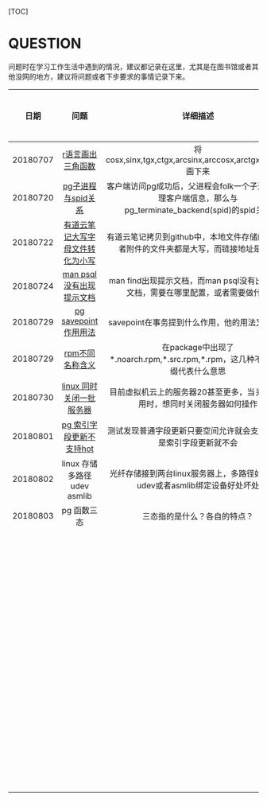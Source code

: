 [TOC]

# QUESTION



​	问题时在学习工作生活中遇到的情况，建议都记录在这里，尤其是在图书馆或者其他没网的地方，建议将问题或者下步要求的事情记录下来。



|   日期   |                             问题                             |                           详细描述                           | 是否解决 |
| :------: | :----------------------------------------------------------: | :----------------------------------------------------------: | :------: |
| 20180707 |      [r语言画出三角函数](20180707/R语言_sin(x)图像.md)       |  将cosx,sinx,tgx,ctgx,arcsinx,arccosx,arctgx,arcctgx画下来   |          |
| 20180720 | [pg子进程与spid关系](20180720/PG_TERMINATE_BACKEND_子进程关系.md) | 客户端访问pg成功后，父进程会folk一个子进程来处理客户端信息，那么与pg_terminate_backend(spid)的spid关系 |          |
| 20180722 | [有道云笔记大写字母文件转化为小写](20180805/解决有道云笔记迁移github上的图片链接问题.md) | 有道云笔记拷贝到github中，本地文件存储的图片或者附件的文件夹都是大写，而链接地址是小写 |          |
| 20180724 | [man psql没有出现提示文档](20180724/man_psql_no_manual_entry_for_psql.md) | man find出现提示文档，而man psql没有出现提示文档，需要在哪里配置，或者需要做什么 |    N     |
| 20180729 |   [pg savepoint作用用法](20180806/postgresql_savepoint.md)   |        savepoint在事务提到什么作用，他的用法又是什么         |          |
| 20180729 |      [rpm不同名称含义](20180729/rpm_noarch.rpm_src.rpm)      | 在package中出现了\*.noarch.rpm,\*.src.rpm,\*.rpm，这几种不同的后缀代表什么意思 |          |
| 20180730 | [linux 同时关闭一批服务器](20180803/LINUX_关闭_一批服务器.md) | 目前虚拟机云上的服务器20甚至更多，当关闭完应用时，想同时关闭服务器如何操作 |          |
| 20180801 |  [pg 索引字段更新不支持hot](20180807/pghot不是索引更新.md)   | 测试发现普通字段更新只要空间允许就会支持hot,但是索引字段更新就不会 |          |
| 20180802 |                linux 存储 多路径 udev asmlib                 | 光纤存储接到两台linux服务器上，多路径如何做，udev或者asmlib绑定设备好处坏处 |    N     |
| 20180803 |                         pg 函数三态                          |                 三态指的是什么？各自的特点？                 |    N     |
|          |                                                              |                                                              |          |
|          |                                                              |                                                              |          |
|          |                                                              |                                                              |          |
|          |                                                              |                                                              |          |
|          |                                                              |                                                              |          |
|          |                                                              |                                                              |          |
|          |                                                              |                                                              |          |
|          |                                                              |                                                              |          |
|          |                                                              |                                                              |          |
|          |                                                              |                                                              |          |
|          |                                                              |                                                              |          |
|          |                                                              |                                                              |          |
|          |                                                              |                                                              |          |
|          |                                                              |                                                              |          |
|          |                                                              |                                                              |          |
|          |                                                              |                                                              |          |
|          |                                                              |                                                              |          |
|          |                                                              |                                                              |          |
|          |                                                              |                                                              |          |
|          |                                                              |                                                              |          |
|          |                                                              |                                                              |          |
|          |                                                              |                                                              |          |
|          |                                                              |                                                              |          |
|          |                                                              |                                                              |          |
|          |                                                              |                                                              |          |
|          |                                                              |                                                              |          |
|          |                                                              |                                                              |          |
|          |                                                              |                                                              |          |
|          |                                                              |                                                              |          |
|          |                                                              |                                                              |          |
|          |                                                              |                                                              |          |
|          |                                                              |                                                              |          |
|          |                                                              |                                                              |          |
|          |                                                              |                                                              |          |
|          |                                                              |                                                              |          |
|          |                                                              |                                                              |          |
|          |                                                              |                                                              |          |
|          |                                                              |                                                              |          |
|          |                                                              |                                                              |          |
|          |                                                              |                                                              |          |
|          |                                                              |                                                              |          |
|          |                                                              |                                                              |          |
|          |                                                              |                                                              |          |
|          |                                                              |                                                              |          |
|          |                                                              |                                                              |          |
|          |                                                              |                                                              |          |
|          |                                                              |                                                              |          |
|          |                                                              |                                                              |          |
|          |                                                              |                                                              |          |
|          |                                                              |                                                              |          |
|          |                                                              |                                                              |          |
|          |                                                              |                                                              |          |
|          |                                                              |                                                              |          |
|          |                                                              |                                                              |          |
|          |                                                              |                                                              |          |
|          |                                                              |                                                              |          |
|          |                                                              |                                                              |          |
|          |                                                              |                                                              |          |
|          |                                                              |                                                              |          |
|          |                                                              |                                                              |          |
|          |                                                              |                                                              |          |
|          |                                                              |                                                              |          |
|          |                                                              |                                                              |          |
|          |                                                              |                                                              |          |
|          |                                                              |                                                              |          |
|          |                                                              |                                                              |          |
|          |                                                              |                                                              |          |
|          |                                                              |                                                              |          |
|          |                                                              |                                                              |          |
|          |                                                              |                                                              |          |
|          |                                                              |                                                              |          |
|          |                                                              |                                                              |          |
|          |                                                              |                                                              |          |
|          |                                                              |                                                              |          |
|          |                                                              |                                                              |          |
|          |                                                              |                                                              |          |
|          |                                                              |                                                              |          |
|          |                                                              |                                                              |          |
|          |                                                              |                                                              |          |
|          |                                                              |                                                              |          |
|          |                                                              |                                                              |          |
|          |                                                              |                                                              |          |
|          |                                                              |                                                              |          |
|          |                                                              |                                                              |          |
|          |                                                              |                                                              |          |
|          |                                                              |                                                              |          |
|          |                                                              |                                                              |          |
|          |                                                              |                                                              |          |



















### 



### 











